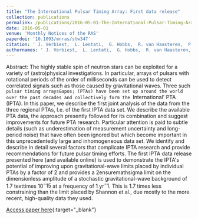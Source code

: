 ```yaml
---
title: "The International Pulsar Timing Array: First data release"
collection: publications
permalink: /publications/2016-05-01-The-International-Pulsar-Timing-Array-First-data-release
date: 2016-05-01
venue: 'Monthly Notices of the RAS'
paperdoi: '10.1093/mnras/stw347'
citation: ' J. Verbiest,  L. Lentati,  G. Hobbs,  R. van Haasteren,  P. Demorest,  G. Janssen,  J. Wang,  G. Desvignes,  R. Caballero,  M. Keith,  D. Champion,  Z. Arzoumanian,  S. Babak,  C. Bassa,  N. Bhat,  A. Brazier,  P. Brem,  M. Burgay,  S. Burke-Spolaor,  S. Chamberlin,  S. Chatterjee,  B. Christy,  I. Cognard,  J. Cordes,  S. Dai,  T. Dolch,  J. Ellis,  R. Ferdman,  E. Fonseca,  J. Gair,  N. Garver-Daniels,  P. Gentile,  M. Gonzalez,  E. Graikou,  L. Guillemot,  J. Hessels,  G. Jones,  R. Karuppusamy,  M. Kerr,  M. Kramer,  M. Lam,  P. Lasky,  A. Lassus,  P. Lazarus,  T. Lazio,  K. Lee,  L. Levin,  K. Liu,  R. Lynch,  A. Lyne,  J. Mckee,  M. McLaughlin,  S. McWilliams,  D. Madison,  R. Manchester,  C. Mingarelli,  D. Nice,  S. Os&lstrok;owski,  N. Palliyaguru,  T. Pennucci,  B. Perera,  D. Perrodin,  A. Possenti,  A. Petiteau,  S. Ransom,  D. Reardon,  P. Rosado,  S. Sanidas,  A. Sesana,  <b>G. Shaifullah,</b>  R. Shannon,  X. Siemens,  J. Simon,  R. Smits,  R. Spiewak,  I. Stairs,  B. Stappers,  D. Stinebring,  K. Stovall,  J. Swiggum,  S. Taylor,  G. Theureau,  C. Tiburzi,  L. Toomey,  M. Vallisneri,  W. van Straten,  A. Vecchio,  Y. Wang,  L. Wen,  X. You,  W. Zhu,  X. Zhu, &quot;The International Pulsar Timing Array: First data release.&quot; Monthly Notices of the RAS, 2016.'
authornames: ' J. Verbiest,  L. Lentati,  G. Hobbs,  R. van Haasteren,  P. Demorest,  G. Janssen,  J. Wang,  G. Desvignes,  R. Caballero,  M. Keith,  D. Champion,  Z. Arzoumanian,  S. Babak,  C. Bassa,  N. Bhat,  A. Brazier,  P. Brem,  M. Burgay,  S. Burke-Spolaor,  S. Chamberlin,  S. Chatterjee,  B. Christy,  I. Cognard,  J. Cordes,  S. Dai,  T. Dolch,  J. Ellis,  R. Ferdman,  E. Fonseca,  J. Gair,  N. Garver-Daniels,  P. Gentile,  M. Gonzalez,  E. Graikou,  L. Guillemot,  J. Hessels,  G. Jones,  R. Karuppusamy,  M. Kerr,  M. Kramer,  M. Lam,  P. Lasky,  A. Lassus,  P. Lazarus,  T. Lazio,  K. Lee,  L. Levin,  K. Liu,  R. Lynch,  A. Lyne,  J. Mckee,  M. McLaughlin,  S. McWilliams,  D. Madison,  R. Manchester,  C. Mingarelli,  D. Nice,  S. Os&lstrok;owski,  N. Palliyaguru,  T. Pennucci,  B. Perera,  D. Perrodin,  A. Possenti,  A. Petiteau,  S. Ransom,  D. Reardon,  P. Rosado,  S. Sanidas,  A. Sesana,  <b>G. Shaifullah,</b>  R. Shannon,  X. Siemens,  J. Simon,  R. Smits,  R. Spiewak,  I. Stairs,  B. Stappers,  D. Stinebring,  K. Stovall,  J. Swiggum,  S. Taylor,  G. Theureau,  C. Tiburzi,  L. Toomey,  M. Vallisneri,  W. van Straten,  A. Vecchio,  Y. Wang,  L. Wen,  X. You,  W. Zhu,  X. Zhu, '
---
```

Abstract:
 The highly stable spin of neutron stars can be exploited for a variety of (astro)physical investigations. In particular, arrays of pulsars with rotational periods of the order of milliseconds can be used to detect correlated signals such as those caused by gravitational waves. Three such `pulsar timing arrays&apos; (PTAs) have been set up around the world over the past decades and collectively form the `International&apos; PTA (IPTA). In this paper, we describe the first joint analysis of the data from the three regional PTAs, I.e. of the first IPTA data set. We describe the available PTA data, the approach presently followed for its combination and suggest improvements for future PTA research. Particular attention is paid to subtle details (such as underestimation of measurement uncertainty and long-period noise) that have often been ignored but which become important in this unprecedentedly large and inhomogeneous data set. We identify and describe in detail several factors that complicate IPTA research and provide recommendations for future pulsar timing efforts. The first IPTA data release presented here (and available online) is used to demonstrate the IPTA&apos;s potential of improving upon gravitational-wave limits placed by individual PTAs by a factor of ̃2 and provides a 2ensuremathsigma limit on the dimensionless amplitude of a stochastic gravitational-wave background of 1.7 texttimes 10$^-15$ at a frequency of 1 yr$^-1$. This is 1.7 times less constraining than the limit placed by Shannon et al., due mostly to the more recent, high-quality data they used.

[Access paper here](https:/doi.org/10.1093/mnras/stw347){:target="_blank"}
